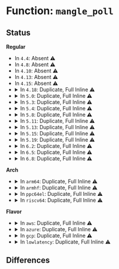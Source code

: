 # Function: <code>mangle_poll</code>

## Status
<b>Regular</b>
<ul>
<li>
In <code>4.4</code>: Absent ⚠️
</li>
<li>
In <code>4.8</code>: Absent ⚠️
</li>
<li>
In <code>4.10</code>: Absent ⚠️
</li>
<li>
In <code>4.13</code>: Absent ⚠️
</li>
<li>
In <code>4.15</code>: Absent ⚠️
</li>
<li>
<details>
<summary>In <code>4.18</code>: Duplicate, Full Inline ⚠️</summary>

**Collision:** Static Duplication

**Inline:** Full

**Transformation:** False

**Instances:**

```
In fs/fcntl.c (ffffffff812ae44d)
Location: include/linux/poll.h:124
Inline: True
Inline callers:
  - fs/fcntl.c:send_sigio_to_task
```
```
In fs/select.c (0)
Location: include/linux/poll.h:124
Inline: True
```
```
In fs/fuse/file.c (0)
Location: include/linux/poll.h:124
Inline: True
```
</details>
</li>
<li>
<details>
<summary>In <code>5.0</code>: Duplicate, Full Inline ⚠️</summary>

**Collision:** Static Duplication

**Inline:** Full

**Transformation:** False

**Instances:**

```
In fs/fcntl.c (ffffffff812c3550)
Location: include/linux/poll.h:124
Inline: True
Inline callers:
  - fs/fcntl.c:send_sigio_to_task
```
```
In fs/select.c (0)
Location: include/linux/poll.h:124
Inline: True
```
```
In fs/aio.c (ffffffff81309b03)
Location: include/linux/poll.h:124
Inline: True
Inline callers:
  - fs/aio.c:io_submit_one
  - fs/aio.c:aio_poll_wake
```
```
In fs/fuse/file.c (0)
Location: include/linux/poll.h:124
Inline: True
```
</details>
</li>
<li>
<details>
<summary>In <code>5.3</code>: Duplicate, Full Inline ⚠️</summary>

**Collision:** Static Duplication

**Inline:** Full

**Transformation:** False

**Instances:**

```
In fs/fcntl.c (ffffffff812dff6d)
Location: include/linux/poll.h:128
Inline: True
Inline callers:
  - fs/fcntl.c:send_sigio_to_task
```
```
In fs/select.c (0)
Location: include/linux/poll.h:128
Inline: True
```
```
In fs/aio.c (ffffffff8132ae5c)
Location: include/linux/poll.h:128
Inline: True
Inline callers:
  - fs/aio.c:aio_poll_wake
```
```
In fs/io_uring.c (ffffffff8132e4e9)
Location: include/linux/poll.h:128
Inline: True
```
```
In fs/fuse/file.c (0)
Location: include/linux/poll.h:128
Inline: True
```
</details>
</li>
<li>
<details>
<summary>In <code>5.4</code>: Duplicate, Full Inline ⚠️</summary>

**Collision:** Static Duplication

**Inline:** Full

**Transformation:** False

**Instances:**

```
In fs/fcntl.c (ffffffff812f1a0d)
Location: include/linux/poll.h:128
Inline: True
Inline callers:
  - fs/fcntl.c:send_sigio_to_task
```
```
In fs/select.c (0)
Location: include/linux/poll.h:128
Inline: True
```
```
In fs/aio.c (ffffffff8133bf6a)
Location: include/linux/poll.h:128
Inline: True
Inline callers:
  - fs/aio.c:aio_poll_wake
```
```
In fs/io_uring.c (ffffffff81342dc2)
Location: include/linux/poll.h:128
Inline: True
Inline callers:
  - fs/io_uring.c:__io_submit_sqe
  - fs/io_uring.c:io_poll_wake
```
```
In fs/fuse/file.c (0)
Location: include/linux/poll.h:128
Inline: True
```
</details>
</li>
<li>
<details>
<summary>In <code>5.8</code>: Duplicate, Full Inline ⚠️</summary>

**Collision:** Static Duplication

**Inline:** Full

**Transformation:** False

**Instances:**

```
In fs/fcntl.c (ffffffff81329b94)
Location: include/linux/poll.h:128
Inline: True
Inline callers:
  - fs/fcntl.c:send_sigio_to_task
```
```
In fs/select.c (0)
Location: include/linux/poll.h:128
Inline: True
```
```
In fs/aio.c (ffffffff81377e88)
Location: include/linux/poll.h:128
Inline: True
Inline callers:
  - fs/aio.c:aio_poll
  - fs/aio.c:aio_poll_wake
  - fs/aio.c:aio_poll_complete_work
```
```
In fs/io_uring.c (ffffffff81382bb2)
Location: include/linux/poll.h:128
Inline: True
Inline callers:
  - fs/io_uring.c:io_poll_add
```
```
In fs/fuse/file.c (ffffffff8147784b)
Location: include/linux/poll.h:128
Inline: True
Inline callers:
  - fs/fuse/file.c:fuse_file_poll
```
</details>
</li>
<li>
<details>
<summary>In <code>5.11</code>: Duplicate, Full Inline ⚠️</summary>

**Collision:** Static Duplication

**Inline:** Full

**Transformation:** False

**Instances:**

```
In fs/fcntl.c (ffffffff813350fe)
Location: include/linux/poll.h:128
Inline: True
Inline callers:
  - fs/fcntl.c:send_sigio_to_task
```
```
In fs/select.c (0)
Location: include/linux/poll.h:128
Inline: True
```
```
In fs/aio.c (ffffffff81385b78)
Location: include/linux/poll.h:128
Inline: True
Inline callers:
  - fs/aio.c:aio_poll
  - fs/aio.c:aio_poll_wake
  - fs/aio.c:aio_poll_complete_work
```
```
In fs/io_uring.c (ffffffff81398b27)
Location: include/linux/poll.h:128
Inline: True
Inline callers:
  - fs/io_uring.c:io_issue_sqe
  - fs/io_uring.c:io_poll_task_func
```
```
In fs/fuse/file.c (ffffffff81492ccd)
Location: include/linux/poll.h:128
Inline: True
Inline callers:
  - fs/fuse/file.c:fuse_file_poll
```
</details>
</li>
<li>
<details>
<summary>In <code>5.13</code>: Duplicate, Full Inline ⚠️</summary>

**Collision:** Static Duplication

**Inline:** Full

**Transformation:** False

**Instances:**

```
In fs/fcntl.c (ffffffff8133b28e)
Location: include/linux/poll.h:128
Inline: True
Inline callers:
  - fs/fcntl.c:send_sigio_to_task
```
```
In fs/select.c (0)
Location: include/linux/poll.h:128
Inline: True
```
```
In fs/aio.c (ffffffff8138c5d5)
Location: include/linux/poll.h:128
Inline: True
Inline callers:
  - fs/aio.c:aio_poll_wake
  - fs/aio.c:aio_poll_complete_work
```
```
In fs/io_uring.c (ffffffff81393cb2)
Location: include/linux/poll.h:128
Inline: True
Inline callers:
  - fs/io_uring.c:io_poll_complete
```
```
In fs/fuse/file.c (ffffffff81497c3d)
Location: include/linux/poll.h:128
Inline: True
Inline callers:
  - fs/fuse/file.c:fuse_file_poll
```
</details>
</li>
<li>
<details>
<summary>In <code>5.15</code>: Duplicate, Full Inline ⚠️</summary>

**Collision:** Static Duplication

**Inline:** Full

**Transformation:** False

**Instances:**

```
In fs/fcntl.c (ffffffff81388eb7)
Location: include/linux/poll.h:128
Inline: True
Inline callers:
  - fs/fcntl.c:send_sigio_to_task
```
```
In fs/select.c (ffffffff8138e497)
Location: include/linux/poll.h:128
Inline: True
```
```
In fs/aio.c (ffffffff813d9c05)
Location: include/linux/poll.h:128
Inline: True
Inline callers:
  - fs/aio.c:aio_poll_wake
  - fs/aio.c:aio_poll_complete_work
```
```
In fs/io_uring.c (ffffffff813e1053)
Location: include/linux/poll.h:128
Inline: True
Inline callers:
  - fs/io_uring.c:__io_poll_complete
```
```
In fs/fuse/file.c (ffffffff814ef84e)
Location: include/linux/poll.h:128
Inline: True
Inline callers:
  - fs/fuse/file.c:fuse_file_poll
```
</details>
</li>
<li>
<details>
<summary>In <code>5.19</code>: Duplicate, Full Inline ⚠️</summary>

**Collision:** Static Duplication

**Inline:** Full

**Transformation:** False

**Instances:**

```
In fs/fcntl.c (ffffffff8140a15a)
Location: include/linux/poll.h:126
Inline: True
Inline callers:
  - fs/fcntl.c:send_sigio_to_task
```
```
In fs/select.c (ffffffff8140f73b)
Location: include/linux/poll.h:126
Inline: True
```
```
In fs/aio.c (ffffffff8146408b)
Location: include/linux/poll.h:126
Inline: True
Inline callers:
  - fs/aio.c:aio_poll_wake
  - fs/aio.c:aio_poll_complete_work
```
```
In fs/fuse/file.c (ffffffff8157cca8)
Location: include/linux/poll.h:126
Inline: True
Inline callers:
  - fs/fuse/file.c:fuse_file_poll
```
```
In io_uring/io_uring.c (ffffffff816d2861)
Location: include/linux/poll.h:126
Inline: True
Inline callers:
  - io_uring/io_uring.c:io_poll_task_func
  - io_uring/io_uring.c:io_poll_check_events
```
</details>
</li>
<li>
<details>
<summary>In <code>6.2</code>: Duplicate, Full Inline ⚠️</summary>

**Collision:** Static Duplication

**Inline:** Full

**Transformation:** False

**Instances:**

```
In fs/fcntl.c (ffffffff81494a7a)
Location: include/linux/poll.h:126
Inline: True
Inline callers:
  - fs/fcntl.c:send_sigio_to_task
```
```
In fs/select.c (ffffffff8149a353)
Location: include/linux/poll.h:126
Inline: True
```
```
In fs/aio.c (ffffffff814f439b)
Location: include/linux/poll.h:126
Inline: True
Inline callers:
  - fs/aio.c:aio_poll_wake
  - fs/aio.c:aio_poll_complete_work
```
```
In fs/fuse/file.c (ffffffff816227f8)
Location: include/linux/poll.h:126
Inline: True
Inline callers:
  - fs/fuse/file.c:fuse_file_poll
```
```
In io_uring/poll.c (ffffffff8179d194)
Location: include/linux/poll.h:126
Inline: True
Inline callers:
  - io_uring/poll.c:io_poll_task_func
  - io_uring/poll.c:io_poll_check_events
```
</details>
</li>
<li>
<details>
<summary>In <code>6.5</code>: Duplicate, Full Inline ⚠️</summary>

**Collision:** Static Duplication

**Inline:** Full

**Transformation:** False

**Instances:**

```
In fs/fcntl.c (ffffffff814c9ada)
Location: include/linux/poll.h:126
Inline: True
Inline callers:
  - fs/fcntl.c:send_sigio_to_task
```
```
In fs/select.c (ffffffff814cf426)
Location: include/linux/poll.h:126
Inline: True
```
```
In fs/aio.c (ffffffff8152b165)
Location: include/linux/poll.h:126
Inline: True
Inline callers:
  - fs/aio.c:aio_poll_wake
  - fs/aio.c:aio_poll_complete_work
```
```
In fs/fuse/file.c (ffffffff8165ac38)
Location: include/linux/poll.h:126
Inline: True
Inline callers:
  - fs/fuse/file.c:fuse_file_poll
```
```
In io_uring/poll.c (ffffffff817de3c4)
Location: include/linux/poll.h:126
Inline: True
Inline callers:
  - io_uring/poll.c:io_poll_task_func
  - io_uring/poll.c:io_poll_check_events
```
</details>
</li>
<li>
<details>
<summary>In <code>6.8</code>: Duplicate, Full Inline ⚠️</summary>

**Collision:** Static Duplication

**Inline:** Full

**Transformation:** False

**Instances:**

```
In fs/fcntl.c (ffffffff814fc39a)
Location: include/linux/poll.h:126
Inline: True
Inline callers:
  - fs/fcntl.c:send_sigio_to_task
```
```
In fs/select.c (ffffffff81501d66)
Location: include/linux/poll.h:126
Inline: True
```
```
In fs/aio.c (ffffffff81560035)
Location: include/linux/poll.h:126
Inline: True
Inline callers:
  - fs/aio.c:aio_poll_wake
  - fs/aio.c:aio_poll_complete_work
```
```
In fs/fuse/file.c (ffffffff81694908)
Location: include/linux/poll.h:126
Inline: True
Inline callers:
  - fs/fuse/file.c:fuse_file_poll
```
```
In io_uring/poll.c (ffffffff81822771)
Location: include/linux/poll.h:126
Inline: True
Inline callers:
  - io_uring/poll.c:io_poll_task_func
  - io_uring/poll.c:io_poll_check_events
```
</details>
</li>
</ul>
<b>Arch</b>
<ul>
<li>
<details>
<summary>In <code>arm64</code>: Duplicate, Full Inline ⚠️</summary>

**Collision:** Static Duplication

**Inline:** Full

**Transformation:** False

**Instances:**

```
In fs/fcntl.c (ffff80001039b3ac)
Location: include/linux/poll.h:128
Inline: True
Inline callers:
  - fs/fcntl.c:send_sigio_to_task
```
```
In fs/select.c (0)
Location: include/linux/poll.h:128
Inline: True
```
```
In fs/aio.c (ffff8000103fe028)
Location: include/linux/poll.h:128
Inline: True
Inline callers:
  - fs/aio.c:io_submit_one
  - fs/aio.c:aio_poll_wake
  - fs/aio.c:aio_poll_complete_work
```
```
In fs/io_uring.c (ffff800010404908)
Location: include/linux/poll.h:128
Inline: True
Inline callers:
  - fs/io_uring.c:__io_submit_sqe
  - fs/io_uring.c:io_poll_wake
  - fs/io_uring.c:io_poll_complete_work
```
```
In fs/fuse/file.c (0)
Location: include/linux/poll.h:128
Inline: True
```
</details>
</li>
<li>
<details>
<summary>In <code>armhf</code>: Duplicate, Full Inline ⚠️</summary>

**Collision:** Static Duplication

**Inline:** Full

**Transformation:** False

**Instances:**

```
In fs/fcntl.c (c0581940)
Location: include/linux/poll.h:128
Inline: True
Inline callers:
  - fs/fcntl.c:send_sigio_to_task
```
```
In fs/select.c (0)
Location: include/linux/poll.h:128
Inline: True
```
```
In fs/aio.c (c05d029c)
Location: include/linux/poll.h:128
Inline: True
Inline callers:
  - fs/aio.c:aio_poll_wake
```
```
In fs/io_uring.c (c05d3788)
Location: include/linux/poll.h:128
Inline: True
Inline callers:
  - fs/io_uring.c:io_poll_complete
```
```
In fs/fuse/file.c (0)
Location: include/linux/poll.h:128
Inline: True
```
</details>
</li>
<li>
<details>
<summary>In <code>ppc64el</code>: Duplicate, Full Inline ⚠️</summary>

**Collision:** Static Duplication

**Inline:** Full

**Transformation:** False

**Instances:**

```
In fs/fcntl.c (c000000000496830)
Location: include/linux/poll.h:128
Inline: True
Inline callers:
  - fs/fcntl.c:send_sigio_to_task
```
```
In fs/select.c (0)
Location: include/linux/poll.h:128
Inline: True
```
```
In fs/aio.c (c000000000507510)
Location: include/linux/poll.h:128
Inline: True
Inline callers:
  - fs/aio.c:io_submit_one
  - fs/aio.c:aio_poll_wake
```
```
In fs/io_uring.c (c00000000050d1ac)
Location: include/linux/poll.h:128
Inline: True
Inline callers:
  - fs/io_uring.c:__io_submit_sqe
  - fs/io_uring.c:io_poll_wake
```
```
In fs/fuse/file.c (0)
Location: include/linux/poll.h:128
Inline: True
```
</details>
</li>
<li>
<details>
<summary>In <code>riscv64</code>: Duplicate, Full Inline ⚠️</summary>

**Collision:** Static Duplication

**Inline:** Full

**Transformation:** False

**Instances:**

```
In fs/fcntl.c (ffffffe0002687ea)
Location: include/linux/poll.h:128
Inline: True
Inline callers:
  - fs/fcntl.c:send_sigio_to_task
```
```
In fs/select.c (0)
Location: include/linux/poll.h:128
Inline: True
```
```
In fs/aio.c (ffffffe0002a9fe4)
Location: include/linux/poll.h:128
Inline: True
Inline callers:
  - fs/aio.c:aio_poll_wake
```
```
In fs/io_uring.c (ffffffe0002af16a)
Location: include/linux/poll.h:128
Inline: True
Inline callers:
  - fs/io_uring.c:__io_submit_sqe
  - fs/io_uring.c:io_poll_wake
```
```
In fs/fuse/file.c (0)
Location: include/linux/poll.h:128
Inline: True
```
</details>
</li>
</ul>
<b>Flavor</b>
<ul>
<li>
<details>
<summary>In <code>aws</code>: Duplicate, Full Inline ⚠️</summary>

**Collision:** Static Duplication

**Inline:** Full

**Transformation:** False

**Instances:**

```
In fs/fcntl.c (ffffffff812e9fed)
Location: include/linux/poll.h:128
Inline: True
Inline callers:
  - fs/fcntl.c:send_sigio_to_task
```
```
In fs/select.c (0)
Location: include/linux/poll.h:128
Inline: True
```
```
In fs/aio.c (ffffffff8133454a)
Location: include/linux/poll.h:128
Inline: True
Inline callers:
  - fs/aio.c:aio_poll_wake
```
```
In fs/io_uring.c (ffffffff8133b3a2)
Location: include/linux/poll.h:128
Inline: True
Inline callers:
  - fs/io_uring.c:__io_submit_sqe
  - fs/io_uring.c:io_poll_wake
```
```
In fs/fuse/file.c (0)
Location: include/linux/poll.h:128
Inline: True
```
</details>
</li>
<li>
<details>
<summary>In <code>azure</code>: Duplicate, Full Inline ⚠️</summary>

**Collision:** Static Duplication

**Inline:** Full

**Transformation:** False

**Instances:**

```
In fs/fcntl.c (ffffffff812dad8d)
Location: include/linux/poll.h:128
Inline: True
Inline callers:
  - fs/fcntl.c:send_sigio_to_task
```
```
In fs/select.c (0)
Location: include/linux/poll.h:128
Inline: True
```
```
In fs/aio.c (ffffffff81327e3c)
Location: include/linux/poll.h:128
Inline: True
Inline callers:
  - fs/aio.c:aio_poll_wake
```
```
In fs/io_uring.c (ffffffff8132c080)
Location: include/linux/poll.h:128
Inline: True
Inline callers:
  - fs/io_uring.c:__io_submit_sqe
  - fs/io_uring.c:io_poll_wake
```
```
In fs/fuse/file.c (0)
Location: include/linux/poll.h:128
Inline: True
```
</details>
</li>
<li>
<details>
<summary>In <code>gcp</code>: Duplicate, Full Inline ⚠️</summary>

**Collision:** Static Duplication

**Inline:** Full

**Transformation:** False

**Instances:**

```
In fs/fcntl.c (ffffffff812e7dfd)
Location: include/linux/poll.h:128
Inline: True
Inline callers:
  - fs/fcntl.c:send_sigio_to_task
```
```
In fs/select.c (0)
Location: include/linux/poll.h:128
Inline: True
```
```
In fs/aio.c (ffffffff8133201a)
Location: include/linux/poll.h:128
Inline: True
Inline callers:
  - fs/aio.c:aio_poll_wake
```
```
In fs/io_uring.c (ffffffff81338e72)
Location: include/linux/poll.h:128
Inline: True
Inline callers:
  - fs/io_uring.c:__io_submit_sqe
  - fs/io_uring.c:io_poll_wake
```
```
In fs/fuse/file.c (0)
Location: include/linux/poll.h:128
Inline: True
```
</details>
</li>
<li>
<details>
<summary>In <code>lowlatency</code>: Duplicate, Full Inline ⚠️</summary>

**Collision:** Static Duplication

**Inline:** Full

**Transformation:** False

**Instances:**

```
In fs/fcntl.c (ffffffff812f9072)
Location: include/linux/poll.h:128
Inline: True
Inline callers:
  - fs/fcntl.c:send_sigio_to_task
```
```
In fs/select.c (0)
Location: include/linux/poll.h:128
Inline: True
```
```
In fs/aio.c (ffffffff81347e60)
Location: include/linux/poll.h:128
Inline: True
Inline callers:
  - fs/aio.c:aio_poll_wake
```
```
In fs/io_uring.c (ffffffff8134b70e)
Location: include/linux/poll.h:128
Inline: True
Inline callers:
  - fs/io_uring.c:__io_submit_sqe
  - fs/io_uring.c:io_poll_wake
```
```
In fs/fuse/file.c (0)
Location: include/linux/poll.h:128
Inline: True
```
</details>
</li>
</ul>

## Differences
